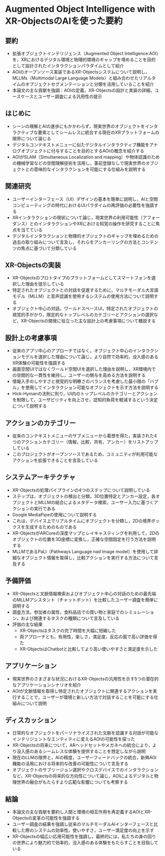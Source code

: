 # Augmented Object Intelligence with XR-ObjectsのAIを使った要約

## 要約

- 拡張オブジェクトインテリジェンス（Augmented Object Intelligence:AOI）を，XRにおけるデジタル環境と物理的環境のギャップを埋めることを目的として設計されたインタラクションパラダイムとして紹介
- AOIのオープンソース実装であるXR-Objectsシステムについて説明し，MLLMs（Multimodal Large Language Models）と組み合わせたリアルタイムのオブジェクトセグメンテーションと分類を活用していることを紹介
- 本論文の主な貢献を強調：AOIの定義，XR-Objectsの設計と実装の詳細，ユースケースとユーザー調査による汎用性の提示

## はじめに
- シーンの理解とAIの進歩にもかかわらず，現実世界のオブジェクトをインタラクティブな要素としてシームレスに統合する現在のXRプラットフォームの限界について論じる
- デジタルコンテキストメニューに似たデジタルインタラクティブ機能をアナログオブジェクトに付与することを目的とするAOIの概念を紹介する
- AOIがSLAM（Simultaneous Localization and mapping）や物体認識のための機械学習などの空間理解技術を活用し，事前登録なしで現実世界のオブジェクトとの意味的なインタラクションを可能にする仕組みを説明する

## 関連研究
- ユーザーインターフェース（UI）デザインの基本を簡単に説明し，AIと空間コンピューティングの時代におけるUIパラダイムの再評価の必要性を強調する
- XRインタラクションの現状について論じ，現実世界の利用可能性（アフォーダンス）とのインタラクションやXRにおける知覚の操作を研究することに焦点を当てている
- デジタルインタラクションと物理的オブジェクトのギャップを埋めるための過去の取り組みについて言及し，それらをアンカーリングの方法とコンテンツの焦点に基づいて分類している

## XR-Objectsの実装
- XR-Objectsのプロトタイプのプラットフォームとしてスマートフォンを選択した理由を提示している
- 特定されたオブジェクトとの対話を促進するために，マルチモーダル大言語モデル（MLLM）と音声認識を使用するシステムの使用方法について説明する
- オブジェクト中心の対話，ワールドスペースUI，特定されたオブジェクトの視覚的手がかり，限定的なトップレベルのカテゴリーとアクションの選択など，XR-Objectsの開発に役立った主な設計上の考慮事項について概説する

## 設計上の考慮事項
- 従来のアプリ中心のアプローチではなく，オブジェクト中心のインタラクションモデルを選択した理由について論じ，より自然で効率的，没入感のあるXR体験の可能性を強調する
- 画面空間UIではなくワールド空間UIを選択した理由を説明し，XR環境内での空間的な一貫性を維持し，ユーザーの関与を高める方法を説明する
- 情報入手のしやすさと視覚的な明瞭さのバランスを考慮した最小限の「バブル」を使用してインタラクション可能なオブジェクトを示す方法を説明する
- Hick-Hymanの法則に則り，UI内のトップレベルのカテゴリーとアクションを制限して，ユーザビリティを向上させ，認知的負荷を軽減するという決定について説明する

## アクションのカテゴリー
- 従来のコンテキストメニューのサブメニューから着想を得た，実装された4つのアクションカテゴリー（情報，比較，共有，アンカー）をリストアップしている
- このプロジェクトがオープンソースであるため，コミュニティが利用可能なアクションを拡張できることを言及している

## システムアーキテクチャ
- XR-Objectsの処理パイプラインの4つのステップについて説明している
- ステップは，オブジェクトの検出と分類，3D位置特定とアンカー設定，各オブジェクトとMLLMの結合によるメタデータ検索，ユーザー入力に基づくアクションの実行である
- Google MediaPipeの使用について説明する
- これは，デバイス上でリアルタイムにオブジェクトを分類し，2Dの境界ボックスを生成するためのものである
- XR-ObjectsがARCoreの深度マップとレイキャスティングを利用して，2Dのオブジェクトの位置を3D座標に変換し，正確な空間固定を行う方法を説明する
- MLLMであるPaLI（Pathways Language nad Image model）を使用して詳細なオブジェクト情報を取得し，比較アクションを実行する方法について言及する

## 予備評価
- XR-Objectsと文脈情報検索およびオブジェクト中心の対話のための最先端のMLLMアシスタント（チャットボット）を比較したユーザー調査を簡単に説明する
- 調査方法，参加者の属性，食料品店での買い物と家庭でのシミュレーション，および関連するタスクの種類について言及している
- 評価の主な結果
  - XR-Objectsはタスクの完了時間を大幅に短縮した
  - 両アプローチとも，有用性，楽しさ，満足度，反応の面で高い評価を得た
  - XR-ObjectsはChatbotと比較してより高い使いやすさと満足度を示した

## アプリケーション
- 現実世界のさまざまな状況におけるXR-Objectsの汎用性を示す5つの潜在的なアプリケーションシナリオを紹介
- AOIが文脈情報を取得し特定されたオブジェクトに関連するアクションを実行することで，ユーザーが環境と新しい方法で対話することを可能にする仕組みについて説明

## ディスカッション
- 日常的なオブジェクトをパーソナライズされた文脈を認識する対話が可能なインテリジェントなエンティティに変えるAOIの可能性を探った
- XR-Objectsの将来について，ARヘッドセットやメガネへの統合により，より没入感のあるシームレスな体験を提供することを想定しながら説明
- 現在のLLMの限界と，AIの精度，ユーザーフィードバックの統合，新興AGI機能の活用における将来的な改善の可能性について言及する
- オブジェクトのサブリージョン選択やクロスデバイスでのインタラクションなど，XR-Objectsの将来的な方向性について論じ，AOIによるデジタルと物理世界の融合がもたらすより広範な影響についても考察する

## 結論
- 本論文の主な貢献を要約し人間と環境の相互作用を再定義するAOIとXR-Objectsの変革の可能性を強調する
- ユーザー調査の結果を強調し従来のマルチモーダルAIインターフェースと比較した際のシステムの効率性，使いやすさ，ユーザー満足度の向上を示す
- XR-Objectsの幅広い応用可能性を強調し，最終的には，私たちの身の回りの世界により魅力的で効率的，没入感のある体験をもたらすことを目指している